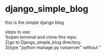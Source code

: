 # django_simple_blog
this is the simple django blog  
  
steps to use:  
1)open terminal and clone this repo.  
2)go to Django_simple_blog directory.  
3)type "python manage.py runserver" without "  
